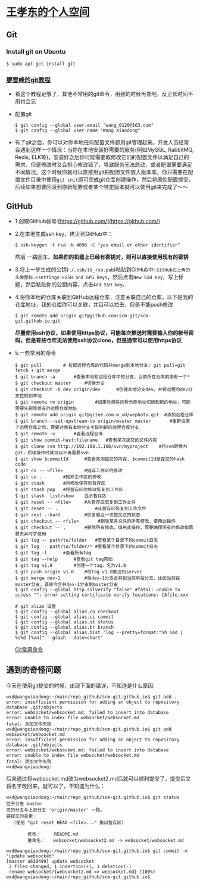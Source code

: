 # [王孝东的个人空间](https://scm-git.github.io/)
## Git
### Install git on Ubuntu
```
$ sudo apt-get install git
```
### [廖雪峰的git教程](https://www.liaoxuefeng.com/wiki/0013739516305929606dd18361248578c67b8067c8c017b000)
* 看这个教程足够了，其他不常用的git命令，用到的时候再查吧，反正长时间不用也会忘
* 配置git

  ```
  $ git config --global user.email "wang_0120@163.com"
  $ git config --global user.name "Wang Xiaodong"
  ```

* 有了git之后，你可以对你本地任何配置文件都用git管理起来。开发人员经常会遇到这样一个情况：当你在本地安装好需要的服务(例如MySQL, RabbitMQ, Redis, ELK等)，安装好之后你可能需要取修改它们的配置文件以满足自己的需求，但是修改时又会担心修改错了，导致服务无法启动，或者配置需要满足不同情况。这个时候你就可以直接用git把配置文件放入版本库。你只需要在配置文件目录中使用`git init`即可完成git仓库创建操作，然后将原始配置提交，后续如果想要回滚到原始配置或者某个特定版本就可以使用git来完成了～～

## GitHub
* 1.创建GitHub帐号:[https://github.com/](https://github.com/)
* 2.在本地生成ssh key，拷贝到GitHub中：

  ```
  $ ssh-keygen -t rsa -b 4096 -C "you email or other identifier"
  ```
  然后 一路回车。**如果你的机器上已经有密钥对，则可以直接使用现有的密钥**

* 3.将上一步生成的公钥(`~/.ssh/id_rsa.pub`)粘贴到GitHub中: `GitHub右上角的头像图标->settings->SSH and GPG keys`，然后点击`New SSH key`，写上标题，然后粘贴你的公钥内容，点击`Add SSH key`。

* 4.将你本地的仓库关联到GitHub远程仓库，注意关联自己的仓库，以下是我的仓库地址，我的仓库你可以关联，并且可以拉去，但是不能push修改

  ```
  $ git remote add origin git@github.com:scm-git/scm-git.github.io.git 
  ```
  **尽量使用ssh协议，如果使用https协议，可能每次推送时需要输入你的帐号密码，但是有些仓库无法使用ssh协议clone，但是通常可以使用https协议**
  
* 5.一些常用的命令

  ```
  $ git pull        # 拉取远程仓库的代码并merge到本地分支: git pull=git fetch + git merge
  $ git branch -a       #查看本地和远程仓库中的分支，当前所在仓库前面有一个*
  $ git checkout master     #切换分支
  $ git checkout -b dev origin/dev      #创建本地分支dev，并将远程的dev分支拉取到本地
  $ git remote rm origin        #如果你想将远程仓库地址切换到新的地址，可能需要先删除原有的远程仓库地址
  $ git remote add origin git@gitee.com:w_xd/wephoto.git  #添加远程仓库
  $ git branch --set-upstream-to origin/master master       #重新设置了远程仓库之后，需要对原有本地分支关联到新的远程仓库分支
  $ git remote -v       #查看远程仓库
  $ git show commit-hast:filename   #查看某次提交的文件内容
  $ git clone svn http://192.168.1.100/svn/myproject    #将svn转换为git，后续操作时就可以不再需要svn
  $ git show $commitId      #查看某测提交的内容, $commitId是提交的hash code
  $ git co -- <file>        #抛弃工作区的修改
  $ git co .        #抛弃工作区的修改
  $ git stash       #将修改保存到暂存区
  $ git stash pop   #将暂存区的修改恢复到工作区
  $ git stash  list/show    显示暂存区
  $ git reset -- <file>     #从暂存区恢复到工作文件
  $ git reset -- .              #从暂存区恢复到工作文件
  $ git rest --hard         #恢复最近一次提交过的状态
  $ git checkout -- <file>       #删除某各文件的所有修改，慎用此操作
  $ git checkout -- .       #删除所有修改，慎用此操作，需要确保所有的修改都需要丢弃时才使用
  $ git log -- path/to/folder   #查看某个目录下的commit日志
  $ git log -- path/to/folder/* #查看某个目录下的commit日志
  $ git tag -l      #查看所有tag
  $ git tag --help      #查看git tag帮助
  $ git tag v1.0        #创建一个tag，名为v1.0
  $ git push origin v1.0    #将tag v1.0推送到server
  $ git merge dev-1         #将dev-1分支合并到当前所在分支，比如当前在master分支，该命令合并dev-1分支到master分支
  $ git config --global http.sslverify "false" #fatal: unable to access "": error setting certificate verify locations: CAfile:xxx

  # git alias 设置
  $ git config --global alias.co checkout
  $ git config --global alias.ci commit
  $ git config --global alias.st status
  $ git config --global alias.br branch
  $ git config --global alias.hist 'log --pretty=format:"%h %ad | %s%d [%an]" --graph --date=short'
  ```
  [Git常用命令](http://www.cnblogs.com/cspku/articles/Git_cmds.html)
  
## 遇到的奇怪问题
今天在使用git提交的时候，出现下面的错误，不知道是什么原因:
```
wxd@wangxiaodong:~/main/repo_github/scm-git.github.io$ git add .
error: insufficient permission for adding an object to repository database .git/objects
error: websocket/websocket.md: failed to insert into database
error: unable to index file websocket/websocket.md
fatal: 添加文件失败
wxd@wangxiaodong:~/main/repo_github/scm-git.github.io$ git add websocket/websocket.md 
error: insufficient permission for adding an object to repository database .git/objects
error: websocket/websocket.md: failed to insert into database
error: unable to index file websocket/websocket.md
fatal: 添加文件失败
wxd@wangxiaodong:
```
后来通过将websocket.md改为websocket2.md后就可以顺利提交了，提交后又将名字改回来，就可以了，不知道为什么：
```
wxd@wangxiaodong:~/main/repo_github/scm-git.github.io$ git status
位于分支 master
您的分支与上游分支 'origin/master' 一致。
要提交的变更：
  （使用 "git reset HEAD <file>..." 撤出暂存区）

        修改：     README.md
        重命名：   websocket/websocket2.md -> websocket/websocket.md

wxd@wangxiaodong:~/main/repo_github/scm-git.github.io$ git commit -m "update websocket"
[master a638499] update websocket
 2 files changed, 1 insertion(+), 1 deletion(-)
 rename websocket/{websocket2.md => websocket.md} (100%)
wxd@wangxiaodong:~/main/repo_github/scm-git.github.io$
```
  
